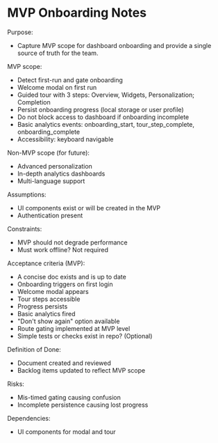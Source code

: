 # MVP Onboarding Notes

Purpose:
- Capture MVP scope for dashboard onboarding and provide a single source of truth for the team.

MVP scope:
- Detect first-run and gate onboarding
- Welcome modal on first run
- Guided tour with 3 steps: Overview, Widgets, Personalization; Completion
- Persist onboarding progress (local storage or user profile)
- Do not block access to dashboard if onboarding incomplete
- Basic analytics events: onboarding_start, tour_step_complete, onboarding_complete
- Accessibility: keyboard navigable

Non-MVP scope (for future):
- Advanced personalization
- In-depth analytics dashboards
- Multi-language support

Assumptions:
- UI components exist or will be created in the MVP
- Authentication present

Constraints:
- MVP should not degrade performance
- Must work offline? Not required

Acceptance criteria (MVP):
- A concise doc exists and is up to date
- Onboarding triggers on first login
- Welcome modal appears
- Tour steps accessible
- Progress persists
- Basic analytics fired
- "Don't show again" option available
- Route gating implemented at MVP level
- Simple tests or checks exist in repo? (Optional)

Definition of Done:
- Document created and reviewed
- Backlog items updated to reflect MVP scope

Risks:
- Mis-timed gating causing confusion
- Incomplete persistence causing lost progress

Dependencies:
- UI components for modal and tour